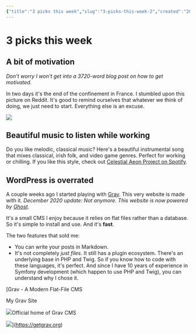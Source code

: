 ```yaml
---
{"title":"3 picks this week","slug":"3-picks-this-week-2","created":"2020-05-09T09:00:00.000Z","updated":"2024-09-22T21:41:42.899+02:00","dg-publish":true,"dg-list-home":true,"dg-tags":["noobthink"],"tags":["software"],"permalink":"/projects/articles/2020-05-09-3-picks-this-week-2/","dgPassFrontmatter":true}
---
```



# 3 picks this week
## **A bit of motivation**

_Don't worry I won't get into a 3720-word blog post on how to get motivated._

In two days it's the end of the confinement in France. I stumbled upon this picture on Reddit. It's good to remind ourselves that whatever we think of doing, we just need to start. Everything else is an excuse.

![](https://i.imgur.com/HxVh2uu.png)

## **Beautiful music to listen while working**

Do you like melodic, classical music? Here's a beautiful instrumental song that mixes classical, irish folk, and video game genres. Perfect for working or chilling. If you like this style, check out [Celestial Aeon Project on Spotify](https://open.spotify.com/artist/3erL8NEQbmmOXhO6yyVWxO?si=YQ30aKlISxmke2fS8Zeglw).

## **WordPress is overrated**

A couple weeks ago I started playing with [Grav](https://getgrav.org/). This very website is made with it. _December 2020 update: Not anymore. This website is now powered by [Ghost](http://ghost.org/)_.

It's a small CMS I enjoy because it relies on flat files rather than a database. So it's simple to install and use. And it's **fast**.

The two features that sold me:

- You can write your posts in Markdown.
- It's not completely _just files_. It still has a plugin ecosystem. There's an underlying base in PHP and Twig. So if you know how to code with these languages, it's perfect. And since I have 10 years of experience in Symfony development (which happen to use PHP and Twig), you can understand why I chose it.

[Grav - A Modern Flat-File CMS

My Grav Site

![](https://getgrav.org/user/themes/planetoid/images/favicon.png)Official home of Grav CMS

![](https://webshot.getgrav.org/?url=aHR0cHM6Ly9nZXRncmF2Lm9yZw==)](https://getgrav.org)
